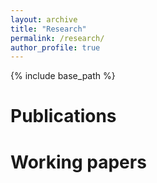 ```yaml
---
layout: archive
title: "Research"
permalink: /research/
author_profile: true
---
```


{% include base_path %}

# Publications

# Working papers
